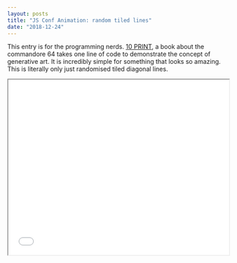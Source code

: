 ```yaml
---
layout: posts
title: "JS Conf Animation: random tiled lines"
date: "2018-12-24"
---
```

This entry is for the programming nerds. [10 PRINT](https://10print.org/), a book about the commandore 64 takes one line of code to demonstrate the concept of generative art. It is incredibly simple for something that looks so amazing. This is literally only just randomised tiled diagonal lines.

<iframe width="100%" height="400px" src="httpserve.tenzhiyang.com/tiledLines/" />
